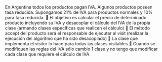 En Argentina todos los productos pagan IVA. Algunos productos poseen tasa reducida.
Supongamos 21% de IVA para productos normales y 10% para tasa reducida.
 El objetivo es calcular el precio de determinado producto incluyendo su IVA y desacoplar
el cálculo del IVA de la propia clase (armando clases específicas que realicen el cálculo)
 El método accept del producto será el responsable de ejecutar al visit (realizar la ejecución
del algoritmo que ha sido desacoplado)
 La clase que implementa el visitor lo hace para todas las clases visitables
 Cuando se modifiquen las reglas del IVA sólo cambio 1 clase y no tengo que modificar cada
clase que requiere el cálculo de IVA
